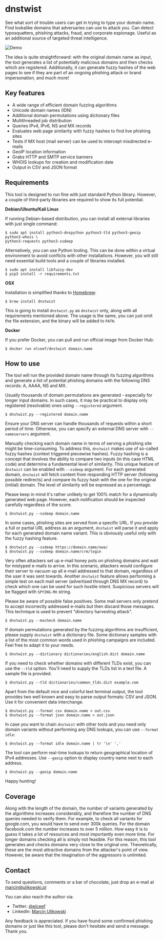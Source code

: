 dnstwist
========

See what sort of trouble users can get in trying to type your domain name.
Find lookalike domains that adversaries can use to attack you. Can detect
typosquatters, phishing attacks, fraud, and corporate espionage. Useful as an
additional source of targeted threat intelligence.

![Demo](/docs/demo.gif)

The idea is quite straightforward: with the original domain name as input, the
tool generates a list of potentially malicious domains and then checks which
are registered. Additionally, it can generate fuzzy hashes of the web pages to
see if they are part of an ongoing phishing attack or brand impersonation, and
much more!


Key features
------------

- A wide range of efficient domain fuzzing algorithms
- Unicode domain names (IDN)
- Additional domain permutations using dictionary files
- Multithreaded job distribution
- Queries IPv4, IPv6, NS and MX records
- Evaluates web page similarity with fuzzy hashes to find live phishing sites
- Tests if MX host (mail server) can be used to intercept misdirected e-mails
- GeoIP location information
- Grabs HTTP and SMTP service banners
- WHOIS lookups for creation and modification date
- Output in CSV and JSON format


Requirements
------------
This tool is designed to run fine with just standard Python library. However,
a couple of third-party libraries are required to show its full potential.

**Debian/Ubuntu/Kali Linux**

If running Debian-based distribution, you can install all external libraries
with just single command:

```
$ sudo apt install python3-dnspython python3-tld python3-geoip python3-whois \
python3-requests python3-ssdeep
```

Alternatively, you can use Python tooling. This can be done within a virtual
environment to avoid conflicts with other installations. However, you will
still need essential build tools and a couple of libraries installed.

```
$ sudo apt install libfuzzy-dev
$ pip3 install -r requirements.txt
```

**OSX**

Installation is simplified thanks to [Homebrew](https://brew.sh/):

```
$ brew install dnstwist
```

This is going to install `dnstwist.py` as `dnstwist` only, along with all
requirements mentioned above. The usage is the same, you can just omit the
file extension, and the binary will be added to `PATH`.

**Docker**

If you prefer Docker, you can pull and run official image from Docker Hub:

```
$ docker run elceef/dnstwist domain.name
```


How to use
----------

The tool will run the provided domain name through its fuzzing algorithms and
generate a list of potential phishing domains with the following DNS records:
A, AAAA, NS and MX.

Usually thousands of domain permutations are generated - especially for longer
input domains. In such cases, it may be practical to display only registered
(resolvable) ones using `--registered` argument.

```
$ dnstwist.py --registered domain.name
```

Ensure your DNS server can handle thousands of requests within a short period
of time. Otherwise, you can specify an external DNS server with `--nameservers`
argument.

Manually checking each domain name in terms of serving a phishing site might be
time-consuming. To address this, `dnstwist` makes use of so-called fuzzy hashes
(context triggered piecewise hashes). Fuzzy hashing is a concept that involves
the ability to compare two inputs (in this case HTML code) and determine a
fundamental level of similarity. This unique feature of `dnstwist` can be
enabled with `--ssdeep` argument. For each generated domain, `dnstwist` will
fetch content from responding HTTP server (following possible redirects) and
compare its fuzzy hash with the one for the original (initial) domain. The
level of similarity will be expressed as a percentage.

Please keep in mind it's rather unlikely to get 100% match for a dynamically
generated web page. However, each notification should be inspected carefully
regardless of the score.

```
$ dnstwist.py --ssdeep domain.name
```

In some cases, phishing sites are served from a specific URL. If you provide a
full or partial URL address as an argument, `dnstwist` will parse it and apply
for each generated domain name variant. This is obviously useful only with the
fuzzy hashing feature.

```
$ dnstwist.py --ssdeep https://domain.name/owa/
$ dnstwist.py --ssdeep domain.name/crm/login
```

Very often attackers set up e-mail honey pots on phishing domains and wait for
mistyped e-mails to arrive. In this scenario, attackers would configure their
server to vacuum up all e-mail addressed to that domain, regardless of the user
it was sent towards. Another `dnstwist` feature allows performing a simple test
on each mail server (advertised through DNS MX record) to check which one can
be used for such hostile intent. Suspicious servers will be flagged with
`SPYING-MX` string.

Please be aware of possible false positives. Some mail servers only pretend to
accept incorrectly addressed e-mails but then discard those messages. This
technique is used to prevent "directory harvesting attack".

```
$ dnstwist.py --mxcheck domain.name
```

If domain permutations generated by the fuzzing algorithms are insufficient,
please supply `dnstwist` with a dictionary file. Some dictionary samples with
a list of the most common words used in phishing campaigns are included. Feel
free to adapt it to your needs.

```
$ dnstwist.py --dictionary dictionaries/english.dict domain.name
```

If you need to check whether domains with different TLDs exist, you can use the
`--tld` option. You'll need to supply the TLDs list in a text file. A sample
file is provided.

```
$ dnstwist.py --tld dictionaries/common_tlds.dict example.com
```

Apart from the default nice and colorful text terminal output, the tool
provides two well known and easy to parse output formats: CSV and JSON. Use it
for convenient data interchange.

```
$ dnstwist.py --format csv domain.name > out.csv
$ dnstwist.py --format json domain.name > out.json
```

In case you want to chain `dnstwist` with other tools and you need only domain
variants without performing any DNS lookups, you can use `--format idle`:

```
$ dnstwist.py --format idle domain.name | tr '\n' ','
```

The tool can perform real-time lookups to return geographical location of IPv4
addresses. Use `--geoip` option to display country name next to each address.

```
$ dnstwist.py --geoip domain.name
```

Happy hunting!


Coverage
--------

Along with the length of the domain, the number of variants generated by the
algorithms increases considerably, and therefore the number of DNS queries
needed to verify them. For example, to check all variants for google.com, you
would have to send over 300k queries. For the domain facebook.com the number
increases to over 5 million. How easy it is to guess it takes a lot of
resources and most importantly even more time. For longer domains checking all
is simply not feasible.
For this reason, this tool generates and checks domains very close to the
original one. Theoretically, these are the most attractive domains from the
attacker's point of view. However, be aware that the imagination of the
aggressors is unlimited.


Contact
-------

To send questions, comments or a bar of chocolate, just drop an e-mail at
[marcin@ulikowski.pl](mailto:marcin@ulikowski.pl)

You can also reach the author via:

- Twitter: [@elceef](https://twitter.com/elceef)
- LinkedIn: [Marcin Ulikowski](https://pl.linkedin.com/in/elceef)

Any feedback is appreciated. If you have found some confirmed phishing domains
or just like this tool, please don't hesitate and send a message. Thank you.

